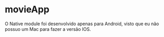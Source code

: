 # movieApp

O Native module foi desenvolvido apenas para Android, visto que eu não possuo um Mac para fazer a versão IOS.
